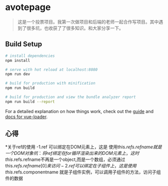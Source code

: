 # avotepage

> 这是一个投票项目。我第一次做项目和后端的老师一起合作写项目。其中遇到了很多坑，也收获了了很多知识。和大家分享一下。

## Build Setup

``` bash
# install dependencies
npm install

# serve with hot reload at localhost:8080
npm run dev

# build for production with minification
npm run build

# build for production and view the bundle analyzer report
npm run build --report
```

For a detailed explanation on how things work, check out the [guide](http://vuejs-templates.github.io/webpack/) and [docs for vue-loader](http://vuejs.github.io/vue-loader).
## 心得
  *关于ref的使用
    -1.ref 可以绑定在DOM元素上，这是 使用this.$refs.refname 就是一个DOM对象
        坑：将ref绑定在for循环渲染出来的DOM元素上，这时this.$refs.refname不再是一个object,而是一个数组，必须通过this.$refs.refname[0]来访问
    -2.ref 可以绑定在子组件上，这是使用this.$refs.componentname 就是子组件实例，可以调用子组件的方法，访问子组件的数据
